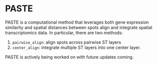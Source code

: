 # PASTE

PASTE is a computational method that leverages both gene expression similarity and spatial distances between spots align and integrate spatial transcriptomics data. In particular, there are two methods:
1. `pairwise_align`: align spots across pairwise ST layers
2. `center_align`: integrate multiple ST layers into one center layer.

PASTE is actively being worked on with future updates coming. 
